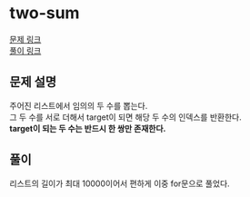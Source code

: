 # two-sum
[문제 링크](https://leetcode.com/problems/two-sum/)  
[풀이 링크](two-sum.py)  

## 문제 설명
주어진 리스트에서 임의의 두 수를 뽑는다.  
그 두 수를 서로 더해서 target이 되면 해당 두 수의 인덱스를 반환한다.  
**target이 되는 두 수는 반드시 한 쌍만 존재한다.**

## 풀이
리스트의 길이가 최대 10000이어서 편하게 이중 for문으로 풀었다.

